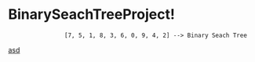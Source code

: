 # BinarySeachTreeProject!

                    [7, 5, 1, 8, 3, 6, 0, 9, 4, 2] --> Binary Seach Tree

[asd](https://user-images.githubusercontent.com/53480514/161377905-c080e4a0-2cc4-4b75-aa56-af3e7a4aa34a.jpg)
